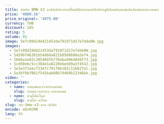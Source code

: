 ```yaml
---
title: สําหรับ BMW X3 คาลิปเปอร์เบรกเปลี่ยนสีฝาครอบคาลิปเปอร์อลูมิเนียมอัลลอยด์ผลิตภัณฑ์ตกแต่งภายนอกรถยนต์ประสิทธิภาพสูง
price: '4080.16'
price_original: '4975.80'
currency: THB
discount: 18%
rating: 5
volume: 91
image: Se7c09d19d421453da791971d17e7dde0W.jpg
images:
  - Se7c09d19d421453da791971d17e7dde0W.jpg
  - S459bf46301b548b8a821b8568600a2ef4.jpg
  - S666a1e02c205404fb776eba99648d9f73.jpg
  - Scd50ebc5cc384e1a8220ebedd9a3f454J.jpg
  - Se3e371eecf2347c791f8b182c11b627al.jpg
  - Sa3bf6bf061f545bab88b79460b12346bk.jpg
video: ''
categories:
  - name: รถยนต์และรถจักรยานยนต์
    slug: รถยนต-และรถจ-กรยานยนต
  - name: สวมใส่อะไหล่
    slug: สวมใส-อะไหล
slug: าหร-bmw-x3-คาล-ปเปอร
encode: oDvKCM0
lang: th
---
```

  